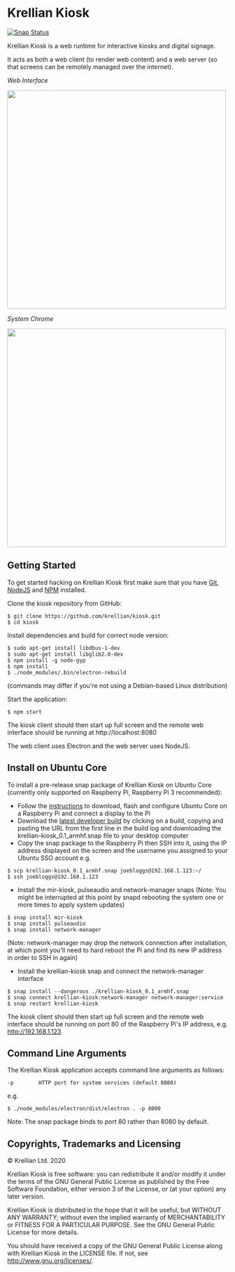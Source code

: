 # Krellian Kiosk

[![Snap Status](https://build.snapcraft.io/badge/krellian/kiosk.svg)](https://build.snapcraft.io/user/krellian/kiosk)

Krellian Kiosk is a web runtime for interactive kiosks and digital signage.

It acts as both a web client (to render web content) and a web server (so that screens can be remotely managed over the internet).

*Web Interface*

<img src="https://krellian.com/products/box-c19/images/krellian_box_ui.png" width="500">

*System Chrome*

<img src="https://krellian.com/images/krellian_os_screenshot.png" width="500">

## Getting Started

To get started hacking on Krellian Kiosk first make sure that you have [Git](https://git-scm.com/), [NodeJS](https://nodejs.org/en/) and [NPM](https://www.npmjs.com/) installed.

Clone the kiosk repository from GitHub:

```
$ git clone https://github.com/krellian/kiosk.git
$ cd kiosk
```

Install dependencies and build for correct node version:
```
$ sudo apt-get install libdbus-1-dev
$ sudo apt-get install libglib2.0-dev
$ npm install -g node-gyp
$ npm install
$ ./node_modules/.bin/electron-rebuild
```
(commands may differ if you're not using a Debian-based Linux distribution)

Start the application:
```
$ npm start
```

The kiosk client should then start up full screen and the remote web interface should be running at http://localhost:8080

The web client uses Electron and the web server uses NodeJS.

## Install on Ubuntu Core

To install a pre-release snap package of Krellian Kiosk on Ubuntu Core (currently only supported on Raspberry Pi, Raspberry Pi 3 recommended):
- Follow the [instructions](https://ubuntu.com/download/raspberry-pi-core) to download, flash and configure Ubuntu Core on a Raspberry Pi and connect a display to the Pi
- Download the [latest developer build](https://build.snapcraft.io/user/krellian/kiosk/) by clicking on a build, copying and pasting the URL from the first line in the build log and downloading the krellian-kiosk_0.1_armhf.snap file to your desktop computer
- Copy the snap package to the Raspberry Pi then SSH into it, using the IP address displayed on the screen and the username you assigned to your Ubuntu SSO account e.g.

```
$ scp krellian-kiosk_0.1_armhf.snap joebloggs@192.168.1.123:~/
$ ssh joebloggs@192.168.1.123
```

- Install the mir-kiosk, pulseaudio and network-manager snaps (Note: You might be interrupted at this point by snapd rebooting the system one or more times to apply system updates)

```
$ snap install mir-kiosk
$ snap install pulseaudio
$ snap install network-manager
```

(Note: network-manager may drop the network connection after installation, at which point you'll need to hard reboot the Pi and find its new IP address in order to SSH in again)

- Install the krellian-kiosk snap and connect the network-manager interface

```
$ snap install --dangerous ./krellian-kiosk_0.1_armhf.snap
$ snap connect krellian-kiosk:network-manager network-manager:service
$ snap restart krellian-kiosk
```

The kiosk client should then start up full screen and the remote web interface should be running on port 80 of the Raspberry Pi's IP address, e.g. http://192.168.1.123

## Command Line Arguments

The Krellian Kiosk application accepts command line arguments as follows:

```
-p        HTTP port for system services (default 8080)
```

e.g.

```
$ ./node_modules/electron/dist/electron . -p 8000
```

Note: The snap package binds to port 80 rather than 8080 by default.

## Copyrights, Trademarks and Licensing

© Krellian Ltd. 2020

Krellian Kiosk is free software: you can redistribute it and/or modify
it under the terms of the GNU General Public License as published by
the Free Software Foundation, either version 3 of the License, or
(at your option) any later version.

Krellian Kiosk is distributed in the hope that it will be useful,
but WITHOUT ANY WARRANTY; without even the implied warranty of
MERCHANTABILITY or FITNESS FOR A PARTICULAR PURPOSE.  See the
GNU General Public License for more details.

You should have received a copy of the GNU General Public License
along with Krellian Kiosk in the LICENSE file. If not, see
<http://www.gnu.org/licenses/>.
